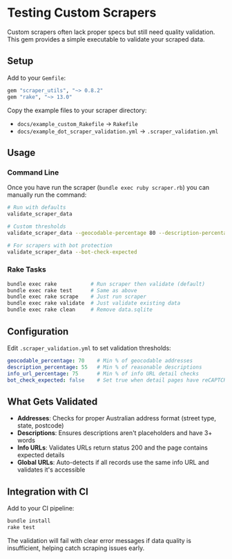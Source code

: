 # Testing Custom Scrapers

Custom scrapers often lack proper specs but still need quality validation. This gem provides a simple executable to
validate your scraped data.

## Setup

Add to your `Gemfile`:

```ruby
gem "scraper_utils", "~> 0.8.2"
gem "rake", "~> 13.0"
```

Copy the example files to your scraper directory:

- `docs/example_custom_Rakefile` → `Rakefile`
- `docs/example_dot_scraper_validation.yml` → `.scraper_validation.yml`

## Usage

### Command Line

Once you have run the scraper (`bundle exec ruby scraper.rb`) you can manually run the command:

```bash
# Run with defaults
validate_scraper_data

# Custom thresholds
validate_scraper_data --geocodable-percentage 80 --description-percentage 60

# For scrapers with bot protection
validate_scraper_data --bot-check-expected
```

### Rake Tasks

```bash
bundle exec rake           # Run scraper then validate (default)
bundle exec rake test      # Same as above
bundle exec rake scrape    # Just run scraper
bundle exec rake validate  # Just validate existing data
bundle exec rake clean     # Remove data.sqlite
```

## Configuration

Edit `.scraper_validation.yml` to set validation thresholds:

```yaml
geocodable_percentage: 70    # Min % of geocodable addresses
description_percentage: 55   # Min % of reasonable descriptions
info_url_percentage: 75      # Min % of info URL detail checks
bot_check_expected: false    # Set true when detail pages have reCAPTCHA/Cloudflare bot checks
```

## What Gets Validated

- **Addresses**: Checks for proper Australian address format (street type, state, postcode)
- **Descriptions**: Ensures descriptions aren't placeholders and have 3+ words
- **Info URLs**: Validates URLs return status 200 and the page contains expected details
- **Global URLs**: Auto-detects if all records use the same info URL and validates it's accessible

## Integration with CI

Add to your CI pipeline:

```bash
bundle install
rake test
```

The validation will fail with clear error messages if data quality is insufficient, helping catch scraping issues early.
